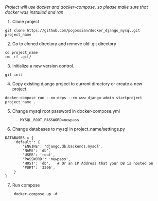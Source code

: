 *Project will use docker and docker-compose, so please make sure that docker was installed and ran*

1) Clone project 

```
git clone https://github.com/pogossian/docker_django_mysql.git project_name
```

2) Go to cloned directory and remove old .git directory

```
cd project_name
rm -rf .git/
```

3) Initialize a new version control.

```
git init
```

4) Copy existing django project to current directory or create a new project.

```
docker-compose run --no-deps --rm www django-admin startproject project_name .
```

5) Change mysql root password in docker-compose.yml

```
     - MYSQL_ROOT_PASSWORD=newpass
```

6) Change databases to mysql in project_name/settings.py

```
DATABASES = {
    'default': {
        'ENGINE': 'django.db.backends.mysql',
        'NAME': 'db',
        'USER': 'root',
        'PASSWORD': 'newpass',
        'HOST': 'db',   # Or an IP Address that your DB is hosted on
        'PORT': '3306',
    }
}
```

7) Run compose 

```
    docker-compose up -d
```